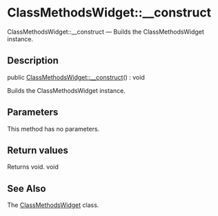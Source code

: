 ClassMethodsWidget::__construct
================

ClassMethodsWidget::__construct — Builds the ClassMethodsWidget instance.

Description
---------------


public [ClassMethodsWidget::__construct](https://github.com/lingtalfi/DocTools/blob/master/doc/api/DocTools/Widget/ClassMethods/ClassMethodsWidget/__construct.md)() : void




Builds the ClassMethodsWidget instance.




Parameters
--------------

This method has no parameters.


Return values
----------------

Returns void.
void








See Also
-----------

The [ClassMethodsWidget](https://github.com/lingtalfi/DocTools/blob/master/doc/api/DocTools/Widget/ClassMethods/ClassMethodsWidget.md) class.
